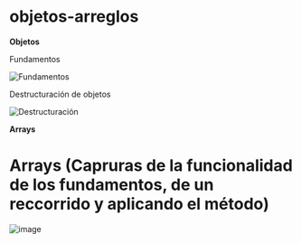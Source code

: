 # objetos-arreglos
**Objetos**

Fundamentos

![Fundamentos](https://github.com/DennisCatana/objetos-arreglos/assets/150082943/09ed8e1e-c106-4f3c-a398-7db3e65759a4)

Destructuración de objetos

![Destructuración](https://github.com/DennisCatana/objetos-arreglos/assets/150082943/b545a047-d959-4799-94a5-576649afa836)



**Arrays**

# Arrays (Capruras de la funcionalidad de los fundamentos, de un reccorrido y aplicando el método)

![image](https://github.com/DennisCatana/objetos-arreglos/assets/117743091/6fa0c5b8-6038-4c4d-aef1-39afcc89408f)



